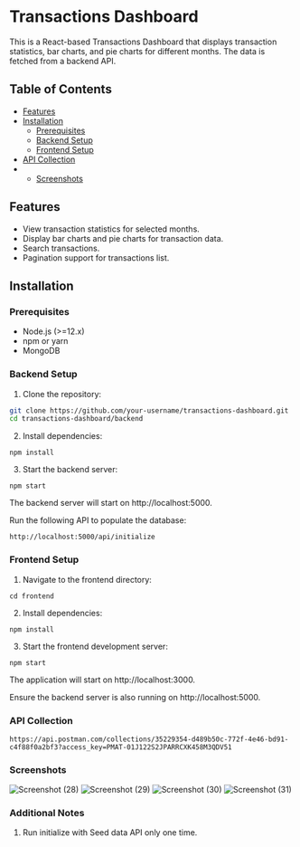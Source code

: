 # Transactions Dashboard

This is a React-based Transactions Dashboard that displays transaction statistics, bar charts, and pie charts for different months. The data is fetched from a backend API.

## Table of Contents

- [Features](#features)
- [Installation](#installation)
  - [Prerequisites](#prerequisites)
  - [Backend Setup](#backend-setup)
  - [Frontend Setup](#frontend-setup)
- [API Collection](#API-Collection)
- - [Screenshots](#Screenshots)


## Features

- View transaction statistics for selected months.
- Display bar charts and pie charts for transaction data.
- Search transactions.
- Pagination support for transactions list.


## Installation

### Prerequisites

- Node.js (>=12.x)
- npm or yarn
- MongoDB

### Backend Setup

1. Clone the repository:

```sh
git clone https://github.com/your-username/transactions-dashboard.git
cd transactions-dashboard/backend
```
2. Install dependencies:
```
npm install
```

3. Start the backend server:

```
npm start
```
The backend server will start on http://localhost:5000.

Run the following API to populate the database:
``` 
http://localhost:5000/api/initialize
```


### Frontend Setup
1. Navigate to the frontend directory:
```
cd frontend
```

2. Install dependencies:
```
npm install
```

3. Start the frontend development server:

```
npm start
```
The application will start on http://localhost:3000.

Ensure the backend server is also running on http://localhost:5000.


### API Collection
```
https://api.postman.com/collections/35229354-d489b50c-772f-4e46-bd91-c4f88f0a2bf3?access_key=PMAT-01J122S2JPARRCXK458M3QDV51
```

### Screenshots
![Screenshot (28)](https://github.com/Charul00/coding-challenge-Intern/assets/170423008/71b37cec-2e72-489b-9112-1068e3add6dc)
![Screenshot (29)](https://github.com/Charul00/coding-challenge-Intern/assets/170423008/95c94342-6ca6-4583-815e-d4dd5244d34e)
![Screenshot (30)](https://github.com/Charul00/coding-challenge-Intern/assets/170423008/20ace2c2-3c8c-4811-bb77-882b79d2f6a8)
![Screenshot (31)](https://github.com/Charul00/coding-challenge-Intern/assets/170423008/e69cc5ba-8dd9-4ef0-8602-3f304974c006)






### Additional Notes
1. Run initialize with Seed data API only one time.
